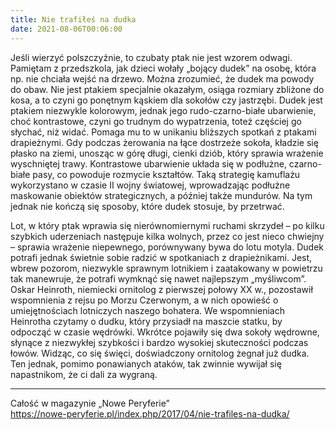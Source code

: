 ```yaml
---
title: Nie trafiłeś na dudka
date: 2021-08-06T00:06:00
---
```

Jeśli wierzyć polszczyźnie, to czubaty ptak nie jest wzorem odwagi. Pamiętam z przedszkola, jak dzieci wołały „bojący dudek” na osobę, która np. nie chciała wejść na drzewo. Można zrozumieć, że dudek ma powody do obaw. Nie jest ptakiem specjalnie okazałym, osiąga rozmiary zbliżone do kosa, a to czyni go ponętnym kąskiem dla sokołów czy jastrzębi. Dudek jest ptakiem niezwykle kolorowym, jednak jego rudo-czarno-białe ubarwienie, choć kontrastowe, czyni go trudnym do wypatrzenia, toteż częściej go słychać, niż widać. Pomaga mu to w unikaniu bliższych spotkań z ptakami drapieżnymi. Gdy podczas żerowania na łące dostrzeże sokoła, kładzie się płasko na ziemi, unosząc w górę długi, cienki dziób, który sprawia wrażenie wyschniętej trawy. Kontrastowe ubarwienie układa się w podłużne, czarno-białe pasy, co powoduje rozmycie kształtów. Taką strategię kamuflażu wykorzystano w czasie II wojny światowej, wprowadzając podłużne maskowanie obiektów strategicznych, a później także mundurów. Na tym jednak nie kończą się sposoby, które dudek stosuje, by przetrwać.

Lot, w który ptak wprawia się nierównomiernymi ruchami skrzydeł – po kilku szybkich uderzeniach następuje kilka wolnych, przez co jest nieco chwiejny – sprawia wrażenie niepewnego, porównywany bywa do lotu motyla. Dudek potrafi jednak świetnie sobie radzić w spotkaniach z drapieżnikami. Jest, wbrew pozorom, niezwykle sprawnym lotnikiem i zaatakowany w powietrzu tak manewruje, że potrafi wymknąć się nawet najlepszym „myśliwcom”. Oskar Heinroth, niemiecki ornitolog z pierwszej połowy XX w., pozostawił wspomnienia z rejsu po Morzu Czerwonym, a w nich opowieść o umiejętnościach lotniczych naszego bohatera. We wspomnieniach Heinrotha czytamy o dudku, który przysiadł na maszcie statku, by odpocząć w czasie wędrówki. Wkrótce pojawiły się dwa sokoły wędrowne, słynące z niezwykłej szybkości i bardzo wysokiej skuteczności podczas łowów. Widząc, co się święci, doświadczony ornitolog żegnał już dudka. Ten jednak, pomimo ponawianych ataków, tak zwinnie wywijał się napastnikom, że ci dali za wygraną.

***

Całość w magazynie „Nowe Peryferie”  
<https://nowe-peryferie.pl/index.php/2017/04/nie-trafiles-na-dudka/>